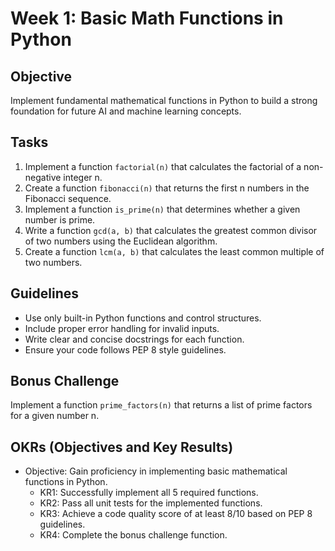 # Week 1: Basic Math Functions in Python

## Objective
Implement fundamental mathematical functions in Python to build a strong foundation for future AI and machine learning concepts.

## Tasks

1. Implement a function `factorial(n)` that calculates the factorial of a non-negative integer n.
2. Create a function `fibonacci(n)` that returns the first n numbers in the Fibonacci sequence.
3. Implement a function `is_prime(n)` that determines whether a given number is prime.
4. Write a function `gcd(a, b)` that calculates the greatest common divisor of two numbers using the Euclidean algorithm.
5. Create a function `lcm(a, b)` that calculates the least common multiple of two numbers.

## Guidelines

- Use only built-in Python functions and control structures.
- Include proper error handling for invalid inputs.
- Write clear and concise docstrings for each function.
- Ensure your code follows PEP 8 style guidelines.

## Bonus Challenge

Implement a function `prime_factors(n)` that returns a list of prime factors for a given number n.

## OKRs (Objectives and Key Results)

- Objective: Gain proficiency in implementing basic mathematical functions in Python.
  - KR1: Successfully implement all 5 required functions.
  - KR2: Pass all unit tests for the implemented functions.
  - KR3: Achieve a code quality score of at least 8/10 based on PEP 8 guidelines.
  - KR4: Complete the bonus challenge function.